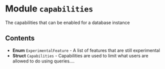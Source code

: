 # Module `capabilities`

The capabilities that can be enabled for a database instance

## Contents

* **Enum** `ExperimentalFeature` - A list of features that are still experimental
* **Struct** `Capabilities` - Capabilities are used to limit what users are allowed to do using queries....

